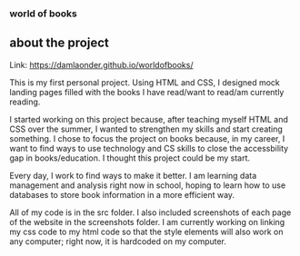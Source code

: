 ### world of books 

## about the project 
Link: https://damlaonder.github.io/worldofbooks/

This is my first personal project. Using HTML and CSS, I designed mock landing pages filled with the books I have read/want to read/am currently reading. 

I started working on this project because, after teaching myself HTML and CSS over the summer, I wanted to strengthen my skills and start creating something. I chose to focus the project on books because, in my career, I want to find ways to use technology and CS skills to close the accessbility gap in books/education. I thought this project could be my start. 

Every day, I work to find ways to make it better. I am learning data management and analysis right now in school, hoping to learn how to use databases to store book information in a more efficient way. 

All of my code is in the src folder. I also included screenshots of each page of the website in the screenshots folder. 
I am currently working on linking my css code to my html code so that the style elements will also work on any computer; right now, it is hardcoded on my computer.  
